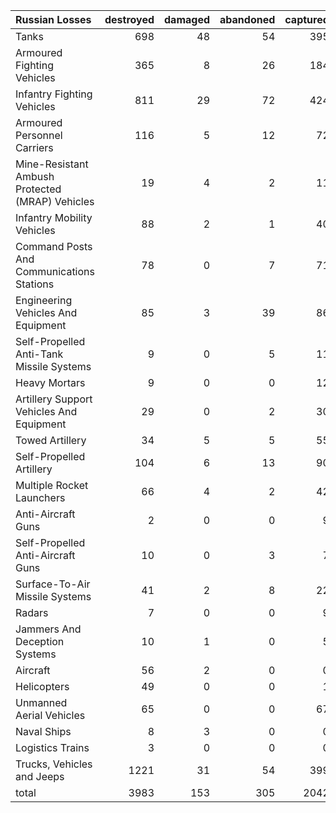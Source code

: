 | Russian Losses                                   |   destroyed |   damaged |   abandoned |   captured |   total |
|:-------------------------------------------------|------------:|----------:|------------:|-----------:|--------:|
| Tanks                                            |         698 |        48 |          54 |        395 |    1195 |
| Armoured Fighting Vehicles                       |         365 |         8 |          26 |        184 |     583 |
| Infantry Fighting Vehicles                       |         811 |        29 |          72 |        424 |    1336 |
| Armoured Personnel Carriers                      |         116 |         5 |          12 |         72 |     205 |
| Mine-Resistant Ambush Protected  (MRAP) Vehicles |          19 |         4 |           2 |         11 |      36 |
| Infantry Mobility Vehicles                       |          88 |         2 |           1 |         40 |     131 |
| Command Posts And Communications Stations        |          78 |         0 |           7 |         71 |     156 |
| Engineering Vehicles And Equipment               |          85 |         3 |          39 |         86 |     213 |
| Self-Propelled Anti-Tank Missile Systems         |           9 |         0 |           5 |         11 |      25 |
| Heavy Mortars                                    |           9 |         0 |           0 |         12 |      21 |
| Artillery Support Vehicles And Equipment         |          29 |         0 |           2 |         30 |      61 |
| Towed Artillery                                  |          34 |         5 |           5 |         55 |      99 |
| Self-Propelled Artillery                         |         104 |         6 |          13 |         90 |     213 |
| Multiple Rocket Launchers                        |          66 |         4 |           2 |         42 |     114 |
| Anti-Aircraft Guns                               |           2 |         0 |           0 |          9 |      11 |
| Self-Propelled Anti-Aircraft Guns                |          10 |         0 |           3 |          7 |      20 |
| Surface-To-Air Missile Systems                   |          41 |         2 |           8 |         22 |      73 |
| Radars                                           |           7 |         0 |           0 |          9 |      16 |
| Jammers And Deception Systems                    |          10 |         1 |           0 |          5 |      16 |
| Aircraft                                         |          56 |         2 |           0 |          0 |      58 |
| Helicopters                                      |          49 |         0 |           0 |          1 |      50 |
| Unmanned Aerial Vehicles                         |          65 |         0 |           0 |         67 |     132 |
| Naval Ships                                      |           8 |         3 |           0 |          0 |      11 |
| Logistics Trains                                 |           3 |         0 |           0 |          0 |       3 |
| Trucks, Vehicles and Jeeps                       |        1221 |        31 |          54 |        399 |    1705 |
| total                                            |        3983 |       153 |         305 |       2042 |    6483 |